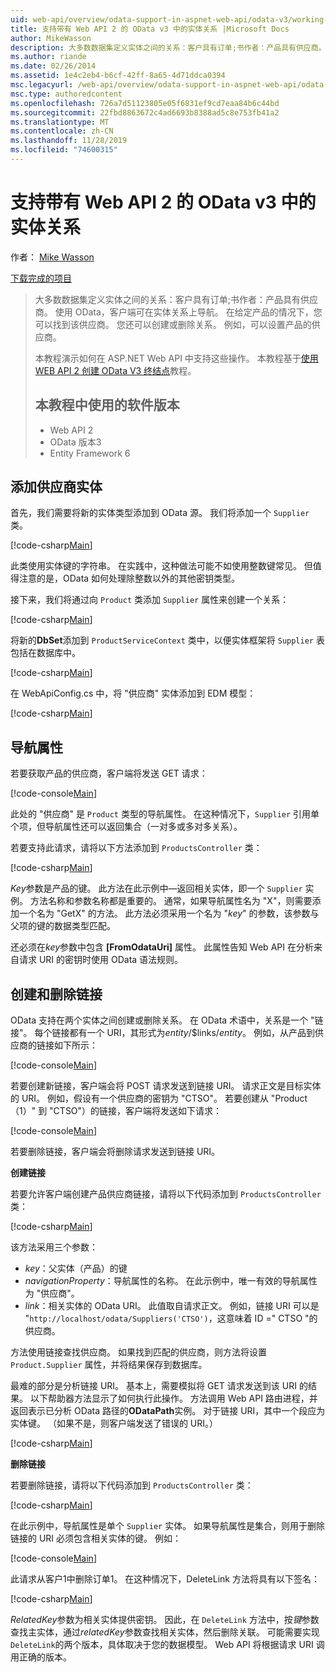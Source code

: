 ```yaml
---
uid: web-api/overview/odata-support-in-aspnet-web-api/odata-v3/working-with-entity-relations
title: 支持带有 Web API 2 的 OData v3 中的实体关系 |Microsoft Docs
author: MikeWasson
description: 大多数数据集定义实体之间的关系：客户具有订单;书作者：产品具有供应商。 使用 OData，客户端可以导航到 。
ms.author: riande
ms.date: 02/26/2014
ms.assetid: 1e4c2eb4-b6cf-42ff-8a65-4d71ddca0394
msc.legacyurl: /web-api/overview/odata-support-in-aspnet-web-api/odata-v3/working-with-entity-relations
msc.type: authoredcontent
ms.openlocfilehash: 726a7d51123805e05f6831ef9cd7eaa84b6c44bd
ms.sourcegitcommit: 22fbd8863672c4ad6693b8388ad5c8e753fb41a2
ms.translationtype: MT
ms.contentlocale: zh-CN
ms.lasthandoff: 11/28/2019
ms.locfileid: "74600315"
---
```

# <a name="supporting-entity-relations-in-odata-v3-with-web-api-2"></a>支持带有 Web API 2 的 OData v3 中的实体关系

作者： [Mike Wasson](https://github.com/MikeWasson)

[下载完成的项目](https://code.msdn.microsoft.com/ASPNET-Web-API-OData-cecdb524)

> 大多数数据集定义实体之间的关系：客户具有订单;书作者：产品具有供应商。 使用 OData，客户端可在实体关系上导航。 在给定产品的情况下，您可以找到该供应商。 您还可以创建或删除关系。 例如，可以设置产品的供应商。
> 
> 本教程演示如何在 ASP.NET Web API 中支持这些操作。 本教程基于[使用 WEB API 2 创建 OData V3 终结点](creating-an-odata-endpoint.md)教程。
> 
> ## <a name="software-versions-used-in-the-tutorial"></a>本教程中使用的软件版本
> 
> 
> - Web API 2
> - OData 版本3
> - Entity Framework 6

## <a name="add-a-supplier-entity"></a>添加供应商实体

首先，我们需要将新的实体类型添加到 OData 源。 我们将添加一个 `Supplier` 类。

[!code-csharp[Main](working-with-entity-relations/samples/sample1.cs)]

此类使用实体键的字符串。 在实践中，这种做法可能不如使用整数键常见。 但值得注意的是，OData 如何处理除整数以外的其他密钥类型。

接下来，我们将通过向 `Product` 类添加 `Supplier` 属性来创建一个关系：

[!code-csharp[Main](working-with-entity-relations/samples/sample2.cs)]

将新的**DbSet**添加到 `ProductServiceContext` 类中，以便实体框架将 `Supplier` 表包括在数据库中。

[!code-csharp[Main](working-with-entity-relations/samples/sample3.cs?highlight=9)]

在 WebApiConfig.cs 中，将 "供应商" 实体添加到 EDM 模型：

[!code-csharp[Main](working-with-entity-relations/samples/sample4.cs?highlight=4)]

## <a name="navigation-properties"></a>导航属性

若要获取产品的供应商，客户端将发送 GET 请求：

[!code-console[Main](working-with-entity-relations/samples/sample5.cmd)]

此处的 "供应商" 是 `Product` 类型的导航属性。 在这种情况下，`Supplier` 引用单个项，但导航属性还可以返回集合（一对多或多对多关系）。

若要支持此请求，请将以下方法添加到 `ProductsController` 类：

[!code-csharp[Main](working-with-entity-relations/samples/sample6.cs)]

*Key*参数是产品的键。 此方法在此示例中&#8212;返回相关实体，即一个 `Supplier` 实例。 方法名称和参数名称都是重要的。 通常，如果导航属性名为 "X"，则需要添加一个名为 "GetX" 的方法。 此方法必须采用一个名为 "*key*" 的参数，该参数与父项的键的数据类型匹配。

还必须在*key*参数中包含 **[FromOdataUri]** 属性。 此属性告知 Web API 在分析来自请求 URI 的密钥时使用 OData 语法规则。

## <a name="creating-and-deleting-links"></a>创建和删除链接

OData 支持在两个实体之间创建或删除关系。 在 OData 术语中，关系是一个 "链接"。 每个链接都有一个 URI，其形式为*entity*/$links/*entity*。 例如，从产品到供应商的链接如下所示：

[!code-console[Main](working-with-entity-relations/samples/sample7.cmd)]

若要创建新链接，客户端会将 POST 请求发送到链接 URI。 请求正文是目标实体的 URI。 例如，假设有一个供应商的密钥为 "CTSO"。 若要创建从 "Product （1）" 到 "CTSO"）的链接，客户端将发送如下请求：

[!code-console[Main](working-with-entity-relations/samples/sample8.cmd)]

若要删除链接，客户端会将删除请求发送到链接 URI。

**创建链接**

若要允许客户端创建产品供应商链接，请将以下代码添加到 `ProductsController` 类：

[!code-csharp[Main](working-with-entity-relations/samples/sample9.cs)]

该方法采用三个参数：

- *key*：父实体（产品）的键
- *navigationProperty*：导航属性的名称。 在此示例中，唯一有效的导航属性为 "供应商"。
- *link*：相关实体的 OData URI。 此值取自请求正文。 例如，链接 URI 可以是 "`http://localhost/odata/Suppliers('CTSO')`，这意味着 ID =" CTSO "的供应商。

方法使用链接查找供应商。 如果找到匹配的供应商，则方法将设置 `Product.Supplier` 属性，并将结果保存到数据库。

最难的部分是分析链接 URI。 基本上，需要模拟将 GET 请求发送到该 URI 的结果。 以下帮助器方法显示了如何执行此操作。 方法调用 Web API 路由进程，并返回表示已分析 OData 路径的**ODataPath**实例。 对于链接 URI，其中一个段应为实体键。 （如果不是，则客户端发送了错误的 URI。）

[!code-csharp[Main](working-with-entity-relations/samples/sample10.cs)]

**删除链接**

若要删除链接，请将以下代码添加到 `ProductsController` 类：

[!code-csharp[Main](working-with-entity-relations/samples/sample11.cs)]

在此示例中，导航属性是单个 `Supplier` 实体。 如果导航属性是集合，则用于删除链接的 URI 必须包含相关实体的键。 例如：

[!code-console[Main](working-with-entity-relations/samples/sample12.cmd)]

此请求从客户1中删除订单1。 在这种情况下，DeleteLink 方法将具有以下签名：

[!code-csharp[Main](working-with-entity-relations/samples/sample13.cs)]

*RelatedKey*参数为相关实体提供密钥。 因此，在 `DeleteLink` 方法中，按*键*参数查找主实体，通过*relatedKey*参数查找相关实体，然后删除关联。 可能需要实现 `DeleteLink`的两个版本，具体取决于您的数据模型。 Web API 将根据请求 URI 调用正确的版本。
